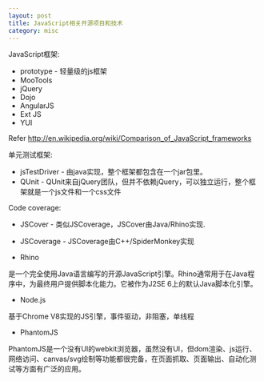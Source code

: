 ```yaml
---
layout: post
title: JavaScript相关开源项目和技术
category: misc
---
```


JavaScript框架:

* prototype - 轻量级的js框架
* MooTools
* jQuery
* Dojo
* AngularJS
* Ext JS
* YUI

Refer <http://en.wikipedia.org/wiki/Comparison_of_JavaScript_frameworks>

单元测试框架:

* jsTestDriver - 由java实现，整个框架都包含在一个jar包里。
* QUnit - QUnit来自jQuery团队，但并不依赖jQuery，可以独立运行，整个框架就是一个js文件和一个css文件

Code coverage:

* JSCover - 类似JSCoverage，JSCover由Java/Rhino实现.
* JSCoverage - JSCoverage由C++/SpiderMonkey实现

* Rhino

是一个完全使用Java语言编写的开源JavaScript引擎。Rhino通常用于在Java程序中，为最终用户提供脚本化能力。它被作为J2SE 6上的默认Java脚本化引擎。

* Node.js

基于Chrome V8实现的JS引擎，事件驱动，非阻塞，单线程

* PhantomJS

PhantomJS是一个没有UI的webkit浏览器，虽然没有UI，但dom渲染、js运行、网络访问、canvas/svg绘制等功能都很完备，在页面抓取、页面输出、自动化测试等方面有广泛的应用。
